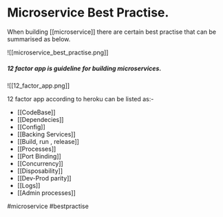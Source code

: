 # Microservice Best Practise.
When building [[microservice]] there are certain best practise that can be summarised as below.

![[microservice_best_practise.png]]

##### 12 factor app is guideline for building microservices.
![[12_factor_app.png]]

12 factor app according to heroku can be listed as:-
- [[CodeBase]]
- [[Dependecies]]
- [[Config]]
- [[Backing Services]]
- [[Build, run , release]]
- [[Processes]]
- [[Port Binding]]
- [[Concurrency]]
- [[Disposability]]
- [[Dev-Prod parity]]
- [[Logs]]
- [[Admin processes]]
 
#microservice  #bestpractise